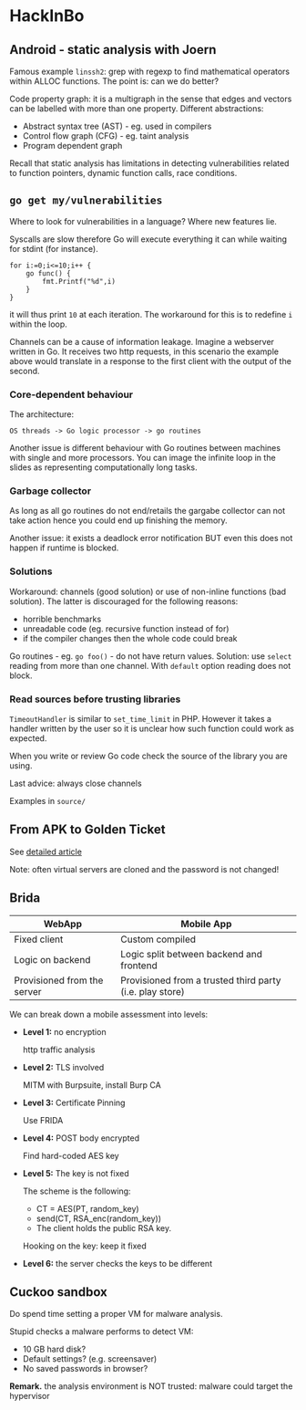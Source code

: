 # HackInBo

## Android - static analysis with Joern

Famous example `linssh2`: grep with regexp to find mathematical operators within ALLOC functions. 
The point is: can we do better?

Code property graph: it is a multigraph in the sense that edges and vectors can be labelled with more than one property.
Different abstractions:

* Abstract syntax tree (AST) - eg. used in compilers
* Control flow graph (CFG) - eg. taint analysis
* Program dependent graph

Recall that static analysis has limitations in detecting vulnerabilities related to function pointers, dynamic function calls, race conditions.

## `go get my/vulnerabilities`

Where to look for vulnerabilities in a language? Where new features lie.

Syscalls are slow therefore Go will execute everything it can while waiting for stdint (for instance).

```
for i:=0;i<=10;i++ {
	go func() {
		fmt.Printf("%d",i)
	}
}
```

it will thus print `10` at each iteration. The workaround for this is to redefine `i` within the loop.

Channels can be a cause of information leakage. Imagine a webserver written in Go. It receives two http requests, in this scenario the example above would translate in a response to the first client with the output of the second.

### Core-dependent behaviour

The architecture: 

`OS threads -> Go logic processor -> go routines`

Another issue is different behaviour with Go routines between machines with single and more processors.
You can image the infinite loop in the slides as representing computationally long tasks.

### Garbage collector

As long as all go routines do not end/retails the gargabe collector can not take action hence you could end up finishing the memory.

Another issue: it exists a deadlock error notification BUT even this does not happen if runtime is blocked.

### Solutions

Workaround: channels (good solution) or use of non-inline functions (bad solution).
The latter is discouraged for the following reasons:
* horrible benchmarks
* unreadable code (eg. recursive function instead of for)
* if the compiler changes then the whole code could break

Go routines - eg. `go foo()` - do not have return values. Solution: use `select` reading from more than one channel.
With `default` option reading does not block.

### Read sources before trusting libraries

`TimeoutHandler` is similar to `set_time_limit` in PHP. However it takes a handler written by the user so it is unclear how such function could work as expected.

When you write or review Go code check the source of the library you are using.

Last advice: always close channels

Examples in `source/`

## From APK to Golden Ticket

See [detailed article](http://resources.infosecinstitute.com/apk-golden-ticket-owning-android-smartphone-gaining-domain-admin-rights/)

Note: often virtual servers are cloned and the password is not changed!

## Brida

WebApp | Mobile App
--- | ---
Fixed client | Custom compiled
Logic on backend | Logic split between backend and frontend
Provisioned from the server | Provisioned from a trusted third party (i.e. play store)

We can break down a mobile assessment into levels:

* **Level 1:** no encryption

	http traffic analysis
* **Level 2:** TLS involved

	MITM with Burpsuite, install Burp CA
* **Level 3:** Certificate Pinning

	Use FRIDA
* **Level 4:** POST body encrypted

	Find hard-coded AES key
* **Level 5:** The key is not fixed

	The scheme is the following:

	* CT = AES(PT, random_key)
	* send(CT, RSA_enc(random_key))
	* The client holds the public RSA key.

	Hooking on the key: keep it fixed

* **Level 6:** the server checks the keys to be different

## Cuckoo sandbox

Do spend time setting a proper VM for malware analysis.

Stupid checks a malware performs to detect VM:
* 10 GB hard disk?
* Default settings? (e.g. screensaver)
* No saved passwords in browser?

**Remark.** the analysis environment is NOT trusted: malware could target the hypervisor
